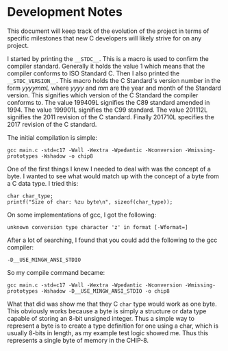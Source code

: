 # Development Notes

This document will keep track of the evolution of the project in terms of specific milestones that new C developers will likely strive for on any project.

I started by printing the `__STDC__`. This is a macro is used to confirm the compiler standard. Generally it holds the value 1 which means that the compiler conforms to ISO Standard C. Then I also printed the `__STDC_VERSION__`. This macro holds the C Standard's version number in the form _yyyymmL_ where _yyyy_ and _mm_ are the year and month of the Standard version. This signifies which version of the C Standard the compiler conforms to. The value 199409L signifies the C89 standard amended in 1994. The value 199901L signifies the C99 standard. The value 201112L signifies the 2011 revision of the C standard. Finally 201710L specifies the 2017 revision of the C standard.

The initial compilation is simple:

```
gcc main.c -std=c17 -Wall -Wextra -Wpedantic -Wconversion -Wmissing-prototypes -Wshadow -o chip8
```

One of the first things I knew I needed to deal with was the concept of a byte. I wanted to see what would match up with the concept of a byte from a C data type. I tried this:

```
char char_type;
printf("Size of char: %zu byte\n", sizeof(char_type));
```

On some implementations of gcc, I got the following:

```
unknown conversion type character 'z' in format [-Wformat=]
```

After a lot of searching, I found that you could add the following to the gcc compiler:

```
-D__USE_MINGW_ANSI_STDIO
```

So my compile command became:

```
gcc main.c -std=c17 -Wall -Wextra -Wpedantic -Wconversion -Wmissing-prototypes -Wshadow -D__USE_MINGW_ANSI_STDIO -o chip8
```

What that did was show me that they C `char` type would work as one byte. This obviously works because a byte is simply a structure or data type capable of storing an 8-bit unsigned integer. Thus a simple way to represent a byte is to create a type definition for one using a char, which is usually 8-bits in length, as my example test logic showed me. Thus this represents a single byte of memory in the CHIP-8.
